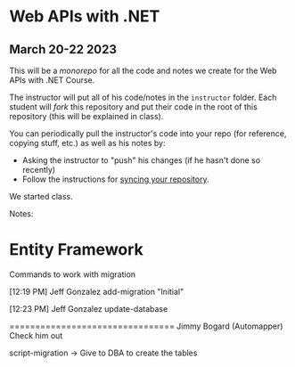 # Web APIs with .NET

## March 20-22 2023

This will be a _monorepo_ for all the code and notes we create for the Web APIs with .NET Course.

The instructor will put all of his code/notes in the `instructor` folder. Each student will _fork_ this repository and put their code in the root of this repository (this will be explained in class).

You can periodically pull the instructor's code into your repo (for reference, copying stuff, etc.) as well as his notes by:

- Asking the instructor to "push" his changes (if he hasn't done so recently)
- Follow the instructions for [syncing your repository](./instructor/notes/00-syncing.md).

We started class. 

Notes: 

Entity Framework
================

Commands to work with migration

[12:19 PM] Jeff Gonzalez
add-migration "Initial"

[12:23 PM] Jeff Gonzalez
update-database

================================
Jimmy Bogard (Automapper) Check him out

script-migration -> Give to DBA to create the tables